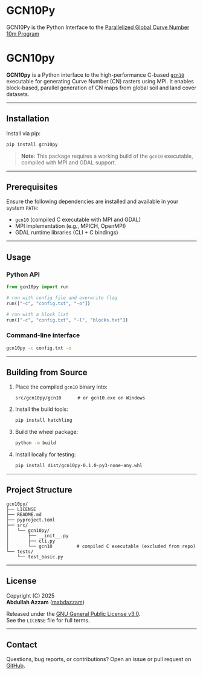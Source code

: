 # GCN10Py

GCN10Py is the Python Interface to the [Parallelized Global Curve Number 10m Program](https://github.com/mabdazzam/gcn10)

# GCN10py

**GCN10py** is a Python interface to the high-performance C-based [`gcn10`](https://github.com/mabdazzam/gcn10/tree/main/src/c/mpi) executable for generating Curve Number (CN) rasters using MPI. It enables block-based, parallel generation of CN maps from global soil and land cover datasets.


---

## Installation

Install via pip:

```bash
pip install gcn10py
```

> **Note**: This package requires a working build of the `gcn10` executable, compiled with MPI and GDAL support.

---

## Prerequisites

Ensure the following dependencies are installed and available in your system `PATH`:

- `gcn10` (compiled C executable with MPI and GDAL)
- MPI implementation (e.g., MPICH, OpenMPI)
- GDAL runtime libraries (CLI + C bindings)

---

## Usage

### Python API

```python
from gcn10py import run

# run with config file and overwrite flag
run(["-c", "config.txt", "-o"])

# run with a block list
run(["-c", "config.txt", "-l", "blocks.txt"])
```

### Command-line interface

```bash
gcn10py -c config.txt -o
```

---

## Building from Source

1. Place the compiled `gcn10` binary into:

   ```
   src/gcn10py/gcn10      # or gcn10.exe on Windows
   ```

2. Install the build tools:

   ```bash
   pip install hatchling
   ```

3. Build the wheel package:

   ```bash
   python -m build
   ```

4. Install locally for testing:

   ```bash
   pip install dist/gcn10py-0.1.0-py3-none-any.whl
   ```

---

## Project Structure

```text
gcn10py/
├── LICENSE
├── README.md
├── pyproject.toml
├── src/
│   └── gcn10py/
│       ├── __init__.py
│       ├── cli.py
│       └── gcn10         # compiled C executable (excluded from repo)
└── tests/
    └── test_basic.py
```

---

## License

Copyright (C) 2025  
**Abdullah Azzam** ([mabdazzam](https://github.com/mabdazzam))

Released under the [GNU General Public License v3.0](https://www.gnu.org/licenses/gpl-3.0.html).  
See the `LICENSE` file for full terms.

---

## Contact

Questions, bug reports, or contributions? Open an issue or pull request on [GitHub](https://github.com/mabdazzam/gcn10py).

